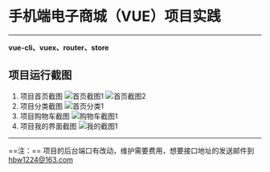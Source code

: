 # 手机端电子商城（VUE）项目实践
---

**vue-cli、vuex、router、store**
## 项目运行截图
1. 项目首页截图
![首页截图1](./src/imgtest/hometop.png)
![首页截图2](./src/imgtest/homebottom.png)
2. 项目分类截图
![首页分类1](./src/imgtest/category.png)
3. 项目购物车截图
![购物车截图1](./src/imgtest/cart.png)
4. 项目我的界面截图
![我的截图1](./src/imgtest/profile.png)
---
==注：==
项目的后台端口有改动，维护需要费用，想要接口地址的发送邮件到 hbw1224@163.com 
